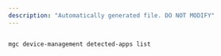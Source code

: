 ```yaml
---
description: "Automatically generated file. DO NOT MODIFY"
---
```


```cli

mgc device-management detected-apps list

```